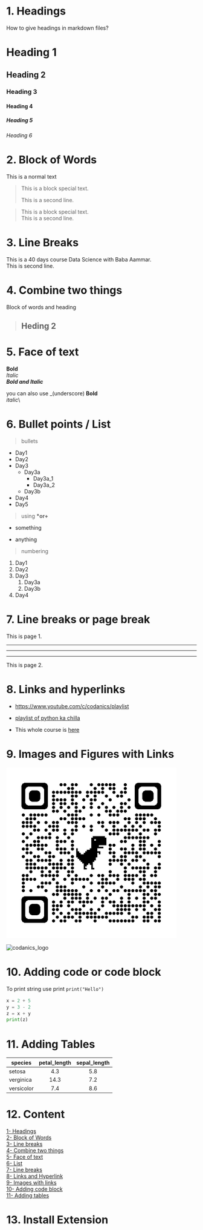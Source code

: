 # 1. Headings
How to give headings in markdown files?
# Heading 1
## Heading 2
### Heading 3
#### Heading 4
##### Heading 5
###### Heading 6

# 2. Block of Words
This is a normal text
>This is a block special text.
>
>This is a second line.

>This is a block special text.\
>This is a second line.

# 3. Line Breaks
This is a 40 days course Data Science with Baba Aammar.\
This is second line.

# 4. Combine two things
Block of words and heading
> ## Heding 2

# 5. Face of text
**Bold**\
*Italic*\
***Bold and Italic***

you can also use _(underscore)
__Bold__\
_italic_\

# 6. Bullet points / List
> bullets
- Day1
- Day2
- Day3
  - Day3a
    - Day3a_1
    - Day3a_2
  - Day3b
- Day4
- Day5

> using __*or+__
* something
+ anything

> numbering
1. Day1
2. Day2
3. Day3
   1. Day3a
   2. Day3b
4. Day4

# 7. Line breaks or page break
This is page 1.

---
___
***

This is page 2.

# 8. Links and hyperlinks
* <https://www.youtube.com/c/codanics/playlist>

* [playlist of python ka chilla](https://www.youtube.com/c/codanics/playlist)

[Codanics]:https://www.youtube.com/c/codanics/playlist

* This whole course is [here][Codanics]

# 9. Images and Figures with Links

![Alt text](image.png)

![codanics_logo](https://www.google.com/url?sa=i&url=https%3A%2F%2Fcodanics.com%2F&psig=AOvVaw2MzGHZeb8pw1xPKlV_rI7s&ust=1697882764943000&source=images&cd=vfe&opi=89978449&ved=0CBEQjRxqFwoTCKjm46qwhIIDFQAAAAAdAAAAABAE)


# 10. Adding code or code block

To print string use print `print("Hello")`

```python
x = 2 + 5
y = 3 - 2
z = x + y
print(z)
```

# 11. Adding Tables

| species | petal_length | sepal_length |
| ---- | :----: | :----:|
| setosa | 4.3 | 5.8 |
| verginica | 14.3 | 7.2 |
| versicolor | 7.4 | 8.6 |

# 12. Content

[1- Headings](#1-headings)\
[2- Block of Words](#2-block-of-words)\
[3- Line breaks](#3-line-breaks)\
[4- Combine two things](#4-combine-two-things)\
[5- Face of text](#5-face-of-text)\
[6- List](#6-bullet-points--list)\
[7- Line breaks](#7-line-breaks-or-page-break)\
[8- Links and Hyperlink](#8-links-and-hyperlinks)\
[9- Images with links](#9-images-and-figures-with-links)\
[10- Adding code block](#10-adding-code-or-code-block)\
[11- Adding tables](#11-adding-tables)



# 13. Install Extension














